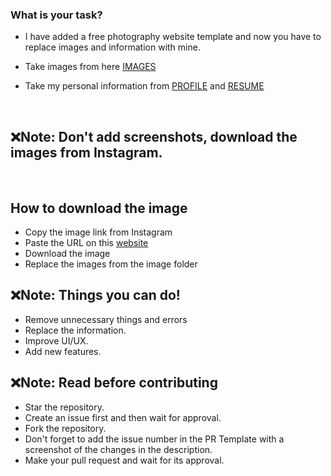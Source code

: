 ### What is your task?

- I have added a free photography website template and now you have to replace images and information with mine.

- Take images from here [IMAGES](https://github.com/avinash201199/My-Gallery-4u/tree/master/my%20image)

- Take my personal information from [PROFILE](https://github.com/avinash201199) and [RESUME](https://drive.google.com/file/d/1K4-g2LlUJFHv-JzBtrBBSeBOUiRN1-iQ/view)

<br>

## ❌Note: Don't add screenshots, download the images from Instagram.
<br>

## How to download the image

- Copy the image link from Instagram
- Paste the URL on this [website](https://en.savefrom.net/7/download-from-instagram)
- Download the image
- Replace the images from the image folder

## ❌Note: Things you can do!

- Remove unnecessary things and errors
- Replace the information.
- Improve UI/UX.
- Add new features.

## ❌Note: Read before contributing

- Star the repository.
- Create an issue first and then wait for approval.
- Fork the repository.
- Don't forget to add the issue number in the PR Template with a screenshot of the changes in the description.
- Make your pull request and wait for its approval.


